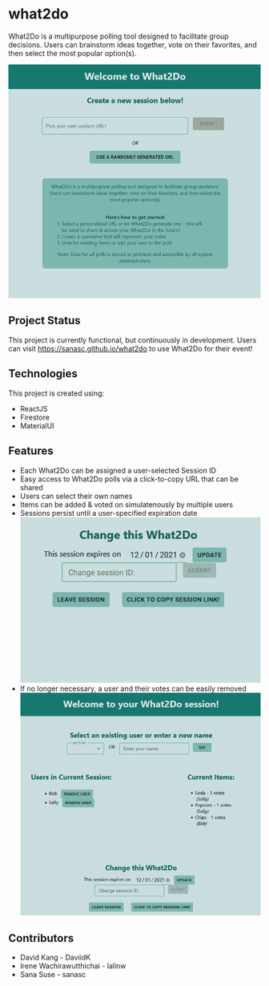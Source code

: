 # what2do
What2Do is a multipurpose polling tool designed to facilitate group decisions. Users can brainstorm ideas together, vote on their favorites, and then select the most popular option(s).

![Overview of What2Do usage](https://github.com/sanasc/what2do/blob/main/app/misc/Intro.gif)

## Project Status  
This project is currently functional, but continuously in development. Users can visit https://sanasc.github.io/what2do to use What2Do for their event! 

## Technologies
This project is created using:
* ReactJS 
* Firestore
* MaterialUI

## Features
* Each What2Do can be assigned a user-selected Session ID
* Easy access to What2Do polls via a click-to-copy URL that can be shared
* Users can select their own names
* Items can be added & voted on simulatenously by multiple users
* Sessions persist until a user-specified expiration date
![Changing a What2Do expiration date](https://github.com/sanasc/what2do/blob/main/app/misc/ChangeExpiration.gif)
* If no longer necessary, a user and their votes can be easily removed
![Deleting a user in What2Do](https://github.com/sanasc/what2do/blob/main/app/misc/DeletingUser.gif)

## Contributors
* David Kang - DaviidK
* Irene Wachirawutthichai - lalinw
* Sana Suse - sanasc
